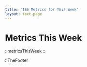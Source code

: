 ```yaml
---
title: 'IES Metrics for This Week'
layout: text-page
---
```

# Metrics This Week


::metricsThisWeek
::


::TheFooter